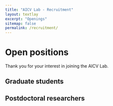 ```yaml
---
title: "AICV Lab - Recruitment"
layout: textlay
excerpt: "Openings"
sitemap: false
permalink: /recruitment/
---
```


# Open positions

Thank you for your interest in joining the AICV Lab.


## Graduate students



## Postdoctoral researchers



